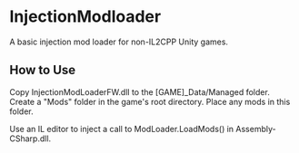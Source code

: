 # InjectionModloader
A basic injection mod loader for non-IL2CPP Unity games.

## How to Use
Copy InjectionModLoaderFW.dll to the [GAME]_Data/Managed folder. Create a "Mods" folder in the game's root directory. Place any mods in this folder.

Use an IL editor to inject a call to ModLoader.LoadMods() in Assembly-CSharp.dll.
